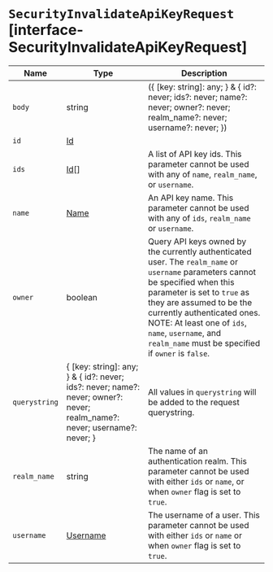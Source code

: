 # `SecurityInvalidateApiKeyRequest` [interface-SecurityInvalidateApiKeyRequest]

| Name | Type | Description |
| - | - | - |
| `body` | string | ({ [key: string]: any; } & { id?: never; ids?: never; name?: never; owner?: never; realm_name?: never; username?: never; }) | All values in `body` will be added to the request body. |
| `id` | [Id](./Id.md) | &nbsp; |
| `ids` | [Id](./Id.md)[] | A list of API key ids. This parameter cannot be used with any of `name`, `realm_name`, or `username`. |
| `name` | [Name](./Name.md) | An API key name. This parameter cannot be used with any of `ids`, `realm_name` or `username`. |
| `owner` | boolean | Query API keys owned by the currently authenticated user. The `realm_name` or `username` parameters cannot be specified when this parameter is set to `true` as they are assumed to be the currently authenticated ones. NOTE: At least one of `ids`, `name`, `username`, and `realm_name` must be specified if `owner` is `false`. |
| `querystring` | { [key: string]: any; } & { id?: never; ids?: never; name?: never; owner?: never; realm_name?: never; username?: never; } | All values in `querystring` will be added to the request querystring. |
| `realm_name` | string | The name of an authentication realm. This parameter cannot be used with either `ids` or `name`, or when `owner` flag is set to `true`. |
| `username` | [Username](./Username.md) | The username of a user. This parameter cannot be used with either `ids` or `name` or when `owner` flag is set to `true`. |

